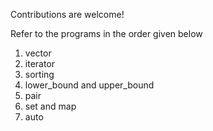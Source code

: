 Contributions are welcome!


Refer to the programs in the order given below

1. vector
2. iterator
3. sorting
4. lower_bound and upper_bound
5. pair
6. set and map
7. auto

